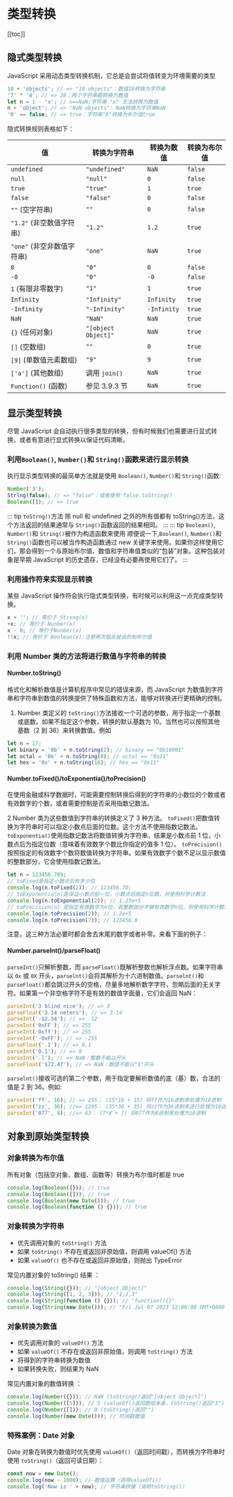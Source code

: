 # 类型转换

[[toc]]

## 隐式类型转换

JavaScript 采用动态类型转换机制，它总是会尝试将值转变为环境需要的类型

```js
10 + 'objects'; // => "10 objects"：数值10转换为字符串
'7' * '4'; // => 28：两个字符串都转换为数值
let n = 1 - 'x'; // n==NaN;字符串 "x" 无法转换为数值
n + 'object'; // => "NaN objects": NaN转换为字符串NaN
'0' == false; // => true：字符串"0"转换为布尔值true
```

隐式转换规则表格如下：

| 值                         | 转换为字符串        | 转换为数值  | 转换为布尔值 |
| -------------------------- | ------------------- | ----------- | ------------ |
| `undefined`                | `"undefined"`       | `NaN`       | `false`      |
| `null`                     | `"null"`            | `0`         | `false`      |
| `true`                     | `"true"`            | `1`         | `true`       |
| `false`                    | `"false"`           | `0`         | `false`      |
| `""` (空字符串)            | `""`                | `0`         | `false`      |
| `"1.2"` (非空数值字符串)   | `"1.2"`             | `1.2`       | `true`       |
| `"one"` (非空非数值字符串) | `"one"`             | `NaN`       | `true`       |
| `0`                        | `"0"`               | `0`         | `false`      |
| `-0`                       | `"0"`               | `-0`        | `false`      |
| `1` (有限非零数字)         | `"1"`               | `1`         | `true`       |
| `Infinity`                 | `"Infinity"`        | `Infinity`  | `true`       |
| `-Infinity`                | `"-Infinity"`       | `-Infinity` | `true`       |
| `NaN`                      | `"NaN"`             | `NaN`       | `true`       |
| `{}` (任何对象)            | `"[object Object]"` | `NaN`       | `true`       |
| `[]` (空数组)              | `""`                | `0`         | `true`       |
| `[9]` (单数值元素数组)     | `"9"`               | `9`         | `true`       |
| `['a']` (其他数组)         | 调用 `join()`       | `NaN`       | `true`       |
| `Function()` (函数)        | 参见 3.9.3 节       | `NaN`       | `true`       |

## 显示类型转换

尽管 JavaScript 会自动执行很多类型的转换，但有时候我们也需要进行显式转换，或者有意进行显式转换以保证代码清晰。

### 利用`Boolean()`, `Number()`和 `String()`函数来进行显示转换

执行显示类型转换的最简单方法就是使用 `Boolean()`, `Number()`和 `String()`函数:

```js
Number('3');
Strlng(false); // => "false"：或者使用 false.toString()
Boolean([]); // => true
```

::: tip `toStrng()`方法
除 null 和 undefined 之外的所有值都有 toString()方法，这个方法返回的结果通常与 `String()`函数返回的结果相同。
:::
::: tip `Boolean()`, `Number()`和 `String()`被作为构造函数来使用
顺便说一下,`Boolean()`, `Number()`和 `String()`函数也可以被当作构造函数通过 new 关键字来使用。如果你这样使用它们，那会得到一个与原始布尔值、数值和字符串值类似的“包装”对象。这种包装对象是早期 JavaScript 的历史遗存，已经没有必要再使用它们了。
:::

### 利用操作符来实现显示转换

某些 JavaScript 操作符会执行隐式类型转换，有时候可以利用这一点完成类型转换。

```js
x + ''; // 等价于 Strxng(x)
+x; // 等价于 Nunber(x)
x - 0; // 等价于Nunber(x)
!!x; // 等价于 Boolean(x):注意两次取反就会的到布尔值
```

### 利用 Number 类的方法将进行数值与字符串的转换

#### Number.toString()

格式化和解析数值是计算机程序中常见的错误来源，而 JavaScript 为数值到字符串和字符串到数值的转换提供了特殊函数和方法，能够对转换进行更精确的控制。

1. Number 类定义的 `toString()`方法接收一个可选的参数，用于指定一个基数或底数。如果不指定这个参数，转换的默认基数为 10。当然也可以按照其他基数（2 到 36）来转换数值。例如

```js
let n = 17;
let binary = '0b' + n.toString(2); // binary == "0b10001"
let octal = '0o' + n.toString(8); // octal == "0o21"
let hex = '0x' + n.toString(16); // hex == "0x11"
```

#### Number.toFixed()/toExponentia()/toPrecision()

在使用金融或科学数据时，可能需要控制转换后得到的字符串的小数位的个数或者有效数字的个数，或者需要控制是否采用指数记数法。

2.Number 类为这些数值到字符串的转换定义了 3 种方法。
`toFixed()`把数值转换为字符串时可以指定小数点后面的位数。这个方法不使用指数记数法。
`toExponentia()`使用指数记数法将数值转换为字符串，结果是小数点前 1 位，小数点后为指定位数（意味着有效数字个数比你指定的值多 1 位）。
`toPrecision()`按照指定的有效数字个数将数值转换为字符串。如果有效数字个数不足以显示数值的整数部分，它会使用指数记数法。

```js
let n = 123456.789;
// toFixed是指定小数点后有多少位
console.log(n.toFixed(2)); // 123456.78;
// toExponentia(n)是保证小数点前一位，小数点后指定n位数，并使用科学计数法
console.log(n.toExponential(2)); // 1.23e+5
// toPrecision(n) 是指定有效数字为n位，若整数部分不够有效数字n位，则使用科学计数法
console.log(n.toPrecision(2)); // 1.2e+5
console.log(n.toPrecision(7)); // 123456.8
```

注意，这三种方法必要时都会舍去末尾的数字或者补零。来看下面的例子：

#### Number.parseInt()/parseFloat()

`parseInt()`只解析整数，而 `parseFloat()`既解析整数也解析浮点数。如果字符串以 `0x` 或 `0X` 开头，`parselnt()`会将其解析为十六进制数值。`parselnt()`和 `parseFloat()`都会跳过开头的空格，尽量多地解析数字字符，忽略后面的无关字符。如果第一个非空格字符不是有效的数值字面量，它们会返回 NaN：

```js
parseInt('3 blind nice'); // => 3
parseFloat('3.14 neters'); // => 3.14
parseInt('-12.34'); // => -12
parseInt('0xFF'); // => 255
parseInt('0xff'); // => 255
parseInt('-0xFF'); // => -255
parseFloat('.1'); // => 0.1
parseInt('0.1'); // => 0
parseInt('.l'); // => NaN：整数不能以开头
parseFloat('$72.47'); // => NaN：数值不能以"$"开头
```

`parselnt()`接收可选的第二个参数，用于指定要解析数值的底（基）数，合法的值是 2 到 36。例如:

```js
parseInt('ff', 16); // => 255； (15*16 + 15) 将ff作为16进制来处理为10进制
parseInt('zz', 36); //=> 1295： (35*36 + 35) 将zz作为36进制来进行处理为10进制
parseInt('077', 8); //=> 63： (7*8 + 7) 将077作为8进制来处理为10进制
```

## 对象到原始类型转换

### 对象转换为布尔值

所有对象（包括空对象、数组、函数等）转换为布尔值时都是 true

```js
console.log(Boolean({})); // true
console.log(Boolean([])); // true
console.log(Boolean(new Date())); // true
console.log(Boolean(function () {})); // true
```

### 对象转换为字符串

- 优先调用对象的 `toString()` 方法
- 如果 `toString()` 不存在或返回非原始值，则调用 valueOf() 方法
- 如果 `valueOf()` 也不存在或返回非原始值，则抛出 TypeError

常见内置对象的 toString() 结果 ​：

```js
console.log(String({})); // "[object Object]"
console.log(String([1, 2, 3])); // "1,2,3"
console.log(String(function () {})); // "function(){}"
console.log(String(new Date())); // "Fri Jul 07 2023 12:00:00 GMT+0800 (中国标准时间)"
```

### 对象转换为数值

- 优先调用对象的 `valueOf()` 方法
- 如果 `valueOf()` 不存在或返回非原始值，则调用 `toString()` 方法
- 将得到的字符串转换为数值
- 如果转换失败，则结果为 NaN

常见内置对象的数值转换 ​：

```js
console.log(Number({})); // NaN (toString()返回"[object Object]")
console.log(Number([5])); // 5 (valueOf()返回数组本身，toString()返回"5")
console.log(Number([])); // 0 (toString()返回"")
console.log(Number(new Date())); // 时间戳数值
```

### 特殊案例：Date 对象

Date 对象在转换为数值时优先使用 `valueOf()`（返回时间戳），而转换为字符串时使用 `toString()`（返回可读日期）：

```js
const now = new Date();
console.log(now - 1000); // 数值运算（调用valueOf()）
console.log('Now is ' + now); // 字符串拼接（调用toString()）
```
